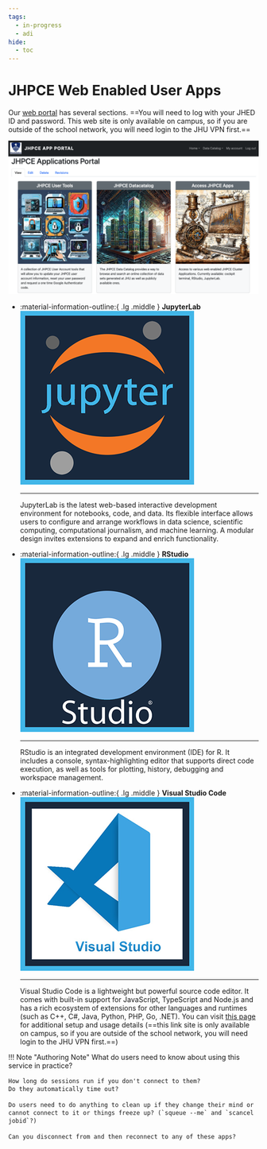 ```yaml
---
tags:
  - in-progress
  - adi
hide:
  - toc
---
```

# JHPCE Web Enabled User Apps
<div class="grid cards" markdown>

Our [web portal](https://jhpce-app02.jhsph.edu/) has several sections. ==You will need to log with your JHED ID and password. This web site is only available on campus, so if you are outside of the school network, you will need login to the JHU VPN first.==
  
[![cluster logo](/images/web_portal.png)](https://jhpce-app02.jhsph.edu)

</div>

<div class="grid cards" markdown>
  
-   :material-information-outline:{ .lg .middle } __JupyterLab__
  ![cluster logo](/images/jhpce_jupyter.png)

    ---

    JupyterLab is the latest web-based interactive development environment for notebooks, code, and data. Its flexible interface allows users to configure and arrange workflows in data science, scientific computing, computational journalism, and machine learning. A modular design invites extensions to expand and enrich functionality. 

-   :material-information-outline:{ .lg .middle } __RStudio__
    ![cluster logo](/images/jhpce_R_studio.png)
    
    ---

    RStudio is an integrated development environment (IDE) for R. It includes a console, syntax-highlighting editor that supports direct code execution, as well as tools for plotting, history, debugging and workspace management.

-   :material-information-outline:{ .lg .middle } __Visual Studio Code__
    [![cluster logo](/images/jhpce_Visual_studio.png)](https://jhpce-app02.jhsph.edu/vstudio-instructions)
    
    ---

    Visual Studio Code is a lightweight but powerful source code editor. It comes with built-in support for JavaScript, TypeScript and Node.js and has a rich ecosystem of extensions for other languages and runtimes (such as C++, C#, Java, Python, PHP, Go, .NET). You can visit [this page](https://jhpce-app02.jhsph.edu/vstudio-instructions) for additional setup and usage details (==this link site is only available on campus, so if you are outside of the school network, you will need login to the JHU VPN first.==)
  
</div>

!!! Note "Authoring Note"
    What do users need to know about using this service in practice?
    
    How long do sessions run if you don't connect to them?
    Do they automatically time out?
    
    Do users need to do anything to clean up if they change their mind or cannot connect to it or things freeze up? (`squeue --me` and `scancel jobid`?)
    
    Can you disconnect from and then reconnect to any of these apps?


